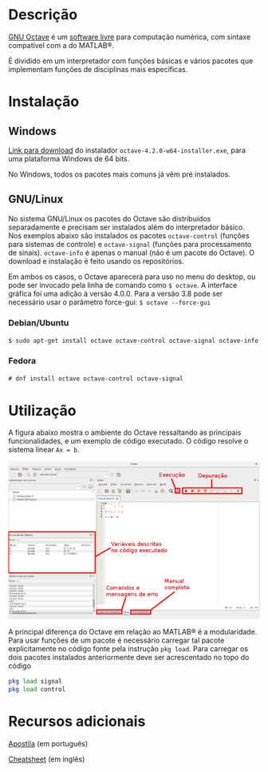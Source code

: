 # Descrição

[GNU Octave](https://www.gnu.org/software/octave/) é um [software livre](https://www.gnu.org/philosophy/free-sw.pt-br.html) para computação numérica, com sintaxe compatível com a do MATLAB®.

É dividido em um interpretador com funções básicas e vários pacotes que implementam funções de disciplinas mais específicas.

# Instalação

## Windows

[Link para download](https://ftp.gnu.org/gnu/octave/windows/) do instalador `octave-4.2.0-w64-installer.exe`, para uma plataforma Windows de 64 bits.

No Windows, todos os pacotes mais comuns já vêm pré instalados.

## GNU/Linux

No sistema GNU/Linux os pacotes do Octave são distribuídos separadamente e precisam ser instalados além do interpretador básico. Nos exemplos abaixo são instalados os pacotes `octave-control` (funções para sistemas de controle) e `octave-signal` (funções para processamento de sinais). `octave-info` é apenas o manual (não é um pacote do Octave). O download e instalação é feito usando os repositórios.

Em ambos os casos, o Octave aparecerá para uso no menu do desktop, ou pode ser invocado pela linha de comando como `$ octave`. A interface gráfica foi uma adição à versão 4.0.0. Para a versão 3.8 pode ser necessário usar o parâmetro force-gui: `$ octave --force-gui`

### Debian/Ubuntu

`$ sudo apt-get install octave octave-control octave-signal octave-info`

### Fedora

`# dnf install octave octave-control octave-signal`

# Utilização

A figura abaixo mostra o ambiente do Octave ressaltando as principais funcionalidades, e um exemplo de código executado. O código resolve o sistema linear `Ax = b`.

![Janela Octave](octave.png)

A principal diferença do Octave em relação ao MATLAB® é a modularidade. Para usar funções de um pacote é necessário carregar tal pacote explicitamente no código fonte pela instrução `pkg load`. Para carregar os dois pacotes instalados anteriormente deve ser acrescentado no topo do código

```octave
pkg load signal
pkg load control
```

# Recursos adicionais

[Apostila](https://edisciplinas.usp.br/pluginfile.php/256601/mod_resource/content/1/apostila_matlab_octave.pdf) (em português)

[Cheatsheet](https://altons.github.io/octave/2013/05/05/octave-commands-cheat-sheet/) (em inglês)
